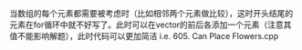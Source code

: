 当数组的每个元素都需要被考虑时（比如相邻两个元素做比较），这时开头结尾的元素在for循环中就不好写了。此时可以在vector的前后各添加一个元素（注意其值不能影响解题），此时代码可以更加简洁
i.e. 605. Can Place Flowers.cpp
